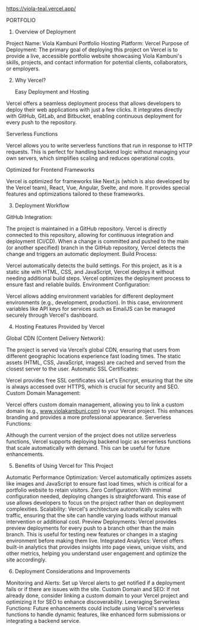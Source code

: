 https://viola-teal.vercel.app/

PORTFOLIO
1. Overview of Deployment

Project Name: Viola Kambuni Portfolio
Hosting Platform: Vercel
Purpose of Deployment: The primary goal of deploying this project on Vercel is to provide a live, accessible portfolio website showcasing Viola Kambuni's skills, projects, and contact information for potential clients, collaborators, or employers.

2. Why Vercel?

      Easy Deployment and Hosting

Vercel offers a seamless deployment process that allows developers to deploy their web applications with just a few clicks. It integrates directly with GitHub, GitLab, and Bitbucket, enabling continuous deployment for every push to the repository.                                                                                                                                                              

Serverless Functions

Vercel allows you to write serverless functions that run in response to HTTP requests. This is perfect for handling backend logic without managing your own servers, which simplifies scaling and reduces operational costs.

 Optimized for Frontend Frameworks

Vercel is optimized for frameworks like Next.js (which is also developed by the Vercel team), React, Vue, Angular, Svelte, and more. It provides special features and optimizations tailored to these frameworks.

3. Deployment Workflow

GitHub Integration:

The project is maintained in a GitHub repository. Vercel is directly connected to this repository, allowing for continuous integration and deployment (CI/CD).
When a change is committed and pushed to the main (or another specified) branch in the GitHub repository, Vercel detects the change and triggers an automatic deployment.
Build Process:

Vercel automatically detects the build settings. For this project, as it is a static site with HTML, CSS, and JavaScript, Vercel deploys it without needing additional build steps.
Vercel optimizes the deployment process to ensure fast and reliable builds.
Environment Configuration:

Vercel allows adding environment variables for different deployment environments (e.g., development, production). In this case, environment variables like API keys for services such as EmailJS can be managed securely through Vercel's dashboard.

4. Hosting Features Provided by Vercel

Global CDN (Content Delivery Network):

The project is served via Vercel’s global CDN, ensuring that users from different geographic locations experience fast loading times. The static assets (HTML, CSS, JavaScript, images) are cached and served from the closest server to the user.
Automatic SSL Certificates:

Vercel provides free SSL certificates via Let's Encrypt, ensuring that the site is always accessed over HTTPS, which is crucial for security and SEO.
Custom Domain Management:

Vercel offers custom domain management, allowing you to link a custom domain (e.g., www.violakambuni.com) to your Vercel project. This enhances branding and provides a more professional appearance.
Serverless Functions:

Although the current version of the project does not utilize serverless functions, Vercel supports deploying backend logic as serverless functions that scale automatically with demand. This can be useful for future enhancements.

5. Benefits of Using Vercel for This Project

Automatic Performance Optimization: Vercel automatically optimizes assets like images and JavaScript to ensure fast load times, which is critical for a portfolio website to retain visitors.
Zero Configuration: With minimal configuration needed, deploying changes is straightforward. This ease of use allows developers to focus on the project rather than on deployment complexities.
Scalability: Vercel's architecture automatically scales with traffic, ensuring that the site can handle varying loads without manual intervention or additional cost.
Preview Deployments: Vercel provides preview deployments for every push to a branch other than the main branch. This is useful for testing new features or changes in a staging environment before making them live.
Integrated Analytics: Vercel offers built-in analytics that provides insights into page views, unique visits, and other metrics, helping you understand user engagement and optimize the site accordingly.

6. Deployment Considerations and Improvements

Monitoring and Alerts: Set up Vercel alerts to get notified if a deployment fails or if there are issues with the site.
Custom Domain and SEO: If not already done, consider linking a custom domain to your Vercel project and optimizing it for SEO to enhance discoverability.
Leveraging Serverless Functions: Future enhancements could include using Vercel's serverless functions to handle dynamic features, like enhanced form submissions or integrating a backend service.
